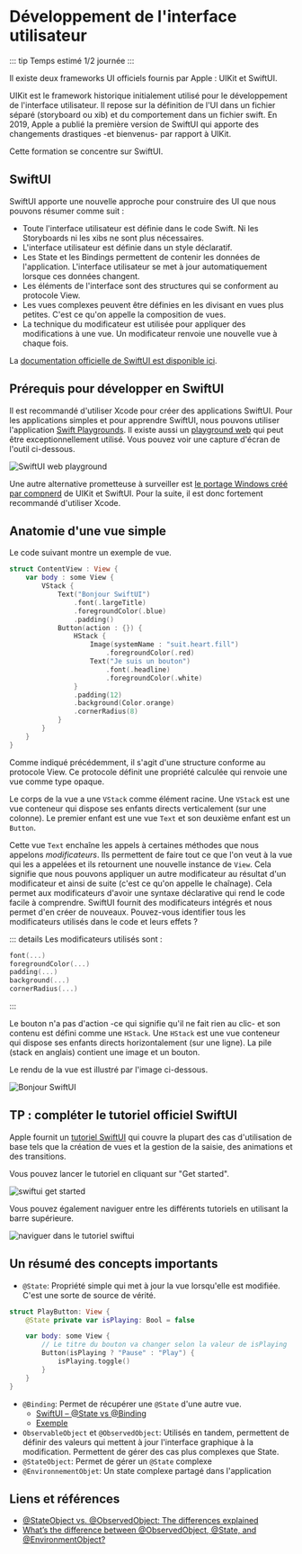 # Développement de l'interface utilisateur

::: tip Temps estimé
1/2 journée
:::

Il existe deux frameworks UI officiels fournis par Apple : UIKit et SwiftUI.

UIKit est le framework historique initialement utilisé pour le développement de l'interface utilisateur.
Il repose sur la définition de l'UI dans un fichier séparé (storyboard ou xib) et du comportement dans un fichier swift.
En 2019, Apple a publié la première version de SwiftUI qui apporte des changements drastiques -et bienvenus- par rapport à UIKit. 

Cette formation se concentre sur SwiftUI.

## SwiftUI 

SwiftUI apporte une nouvelle approche pour construire des UI que nous pouvons résumer comme suit :

- Toute l'interface utilisateur est définie dans le code Swift. Ni les Storyboards ni les xibs ne sont plus nécessaires.
- L'interface utilisateur est définie dans un style déclaratif.
- Les State et les Bindings permettent de contenir les données de l'application. L'interface utilisateur se met à jour automatiquement lorsque ces données changent.
- Les éléments de l'interface sont des structures qui se conforment au protocole View.
- Les vues complexes peuvent être définies en les divisant en vues plus petites. C'est ce qu'on appelle la composition de vues.
- La technique du modificateur est utilisée pour appliquer des modifications à une vue. Un modificateur renvoie une nouvelle vue à chaque fois.

La [documentation officielle de SwiftUI est disponible ici](https://developer.apple.com/documentation/swiftui).

## Prérequis pour développer en SwiftUI

Il est recommandé d'utiliser Xcode pour créer des applications SwiftUI.
Pour les applications simples et pour apprendre SwiftUI, nous pouvons utiliser l'application [Swift Playgrounds](https://www.apple.com/swift/playgrounds/).
Il existe aussi un [playground web](https://swiftui-playground.kishikawakatsumi.com/) qui peut être exceptionnellement utilisé.
Vous pouvez voir une capture d'écran de l'outil ci-dessous.

![SwiftUI web playground](../../assets/swftui-playground.png)

Une autre alternative prometteuse à surveiller est [le portage Windows créé par compnerd](https://github.com/compnerd/swift-win32) de UIKit et SwiftUI.
Pour la suite, il est donc fortement recommandé d'utiliser Xcode.

## Anatomie d'une vue simple

Le code suivant montre un exemple de vue.

```swift
struct ContentView : View {
    var body : some View {
        VStack {
            Text("Bonjour SwiftUI")
                .font(.largeTitle)
                .foregroundColor(.blue)
                .padding()
            Button(action : {}) {
                HStack {
                    Image(systemName : "suit.heart.fill")
                        .foregroundColor(.red)
                    Text("Je suis un bouton")
                        .font(.headline)
                        .foregroundColor(.white)
                }
                .padding(12)
                .background(Color.orange)
                .cornerRadius(8)
            }
        }
    }
}
```

Comme indiqué précédemment, il s'agit d'une structure conforme au protocole View.
Ce protocole définit une propriété calculée qui renvoie une vue comme type opaque.

Le corps de la vue a une `VStack` comme élément racine.
Une `VStack` est une vue conteneur qui dispose ses enfants directs verticalement (sur une colonne).
Le premier enfant est une vue `Text` et son deuxième enfant est un `Button`.

Cette vue `Text` enchaîne les appels à certaines méthodes que nous appelons *modificateurs*.
Ils permettent de faire tout ce que l'on veut à la vue qui les a appelées et ils retournent une nouvelle instance de `View`.
Cela signifie que nous pouvons appliquer un autre modificateur au résultat d'un modificateur et ainsi de suite (c'est ce qu'on appelle le chaînage).
Cela permet aux modificateurs d'avoir une syntaxe déclarative qui rend le code facile à comprendre.
SwiftUI fournit des modificateurs intégrés et nous permet d'en créer de nouveaux.
Pouvez-vous identifier tous les modificateurs utilisés dans le code et leurs effets ?

::: details Les modificateurs utilisés sont :
```swift
font(...)
foregroundColor(...)
padding(...)
background(...)
cornerRadius(...)
```
:::

Le bouton n'a pas d'action -ce qui signifie qu'il ne fait rien au clic- et son contenu est défini comme une `HStack`.
Une `HStack` est une vue conteneur qui dispose ses enfants directs horizontalement (sur une ligne).
La pile (stack en anglais) contient une image et un bouton.

Le rendu de la vue est illustré par l'image ci-dessous.

![Bonjour SwiftUI](../../assets/hello-swiftui.png)

## TP : compléter le tutoriel officiel SwiftUI

Apple fournit un [tutoriel SwiftUI](https://developer.apple.com/tutorials/swiftui) qui couvre la plupart des cas d'utilisation de base tels que la création de vues et la gestion de la saisie, des animations et des transitions.

Vous pouvez lancer le tutoriel en cliquant sur "Get started". 

![swiftui get started](../../assets/swift-ui-tuto-start.png)

Vous pouvez également naviguer entre les différents tutoriels en utilisant la barre supérieure.

![naviguer dans le tutoriel swiftui](../../assets/swift-ui-tuto-navoigate.png)

## Un résumé des concepts importants

- `@State`: Propriété simple qui met à jour la vue lorsqu'elle est modifiée. C'est une sorte de source de vérité.

```swift
struct PlayButton: View {
    @State private var isPlaying: Bool = false

    var body: some View {
        // Le titre du bouton va changer selon la valeur de isPlaying
        Button(isPlaying ? "Pause" : "Play") {
            isPlaying.toggle()
        }
    }
}
```

- `@Binding`: Permet de récupérer une `@State` d'une autre vue.
  - [SwiftUI – @State vs @Binding](https://stackoverflow.com/a/59247591)
  - [Exemple](https://developer.apple.com/documentation/swiftui/binding)
- `ObservableObject` et `@ObservedObject`: Utilisés en tandem, permettent de définir des valeurs qui mettent à jour l'interface graphique à la modification. Permettent de gérer des cas plus complexes que State.
- `@StateObject`: Permet de gérer un `@State` complexe
- `@EnvironnementObjet`: Un state complexe partagé dans l'application

## Liens et références

- [@StateObject vs. @ObservedObject: The differences explained](https://www.avanderlee.com/swiftui/stateobject-observedobject-differences/)
- [What’s the difference between @ObservedObject, @State, and @EnvironmentObject?](https://www.hackingwithswift.com/quick-start/swiftui/whats-the-difference-between-observedobject-state-and-environmentobject)